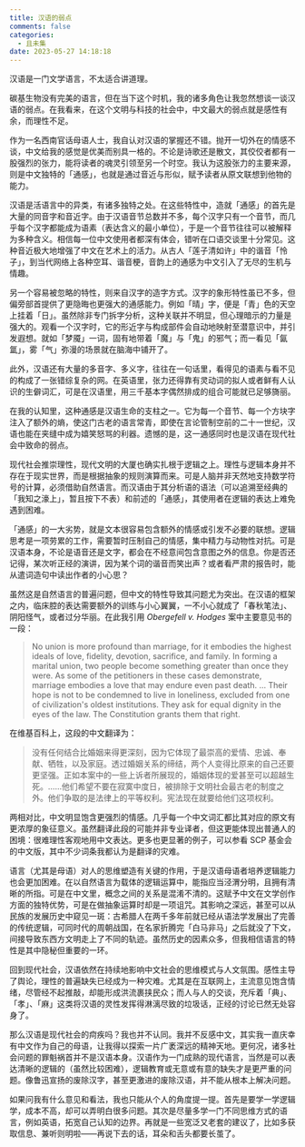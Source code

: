 ```yaml
---
title: 汉语的弱点
comments: false
categories:
  - 且未集
date: 2023-05-27 14:18:18
---
```


汉语是一门文学语言，不太适合讲道理。

<!-- excerpt -->

碳基生物没有完美的语言，但在当下这个时机，我的诸多角色让我忽然想谈一谈汉语的弱点。在我看来，在这个文明与科技的社会中，中文最大的弱点就是感性有余，而理性不足。

作为一名西南官话母语人士，我自认对汉语的掌握还不错。抛开一切外在的情感不谈，中文给我的感觉是优美而别具一格的。不论是诗歌还是散文，其佼佼者都有一股强烈的张力，能将读者的魂灵引领至另一个时空。我认为这股张力的主要来源，则是中文独特的「通感」，也就是通过音近与形似，赋予读者从原文联想到他物的能力。

汉语是活语言中的异类，有诸多独特之处。在这些特性中，造就「通感」的首先是大量的同音字和音近字。由于汉语音节总数并不多，每个汉字只有一个音节，而几乎每个汉字都能成为语素（表达含义的最小单位），于是一个音节往往可以被解释为多种含义。相信每一位中文使用者都深有体会，错听在口语交谈里十分常见。这种音近极大地增强了中文在艺术上的活力。从古人「莲子清如许」中的谐音「怜子」，到当代网络上各种空耳、谐音梗，音韵上的通感为中文引入了无尽的生机与情趣。

另一个容易被忽略的特性，则来自汉字的造字方式。汉字的象形特性虽已不多，但偏旁部首提供了更隐晦也更强大的通感能力。例如「晴」字，便是「青」色的天空上挂着「日」。虽然除非专门拆字分析，这种关联并不明显，但心理暗示的力量是强大的。观看一个汉字时，它的形近字与构成部件会自动地映射至潜意识中，并引发遐想。就如「梦魇」一词，固有地带着「魔」与「鬼」的邪气；而一看见「氤氲」，雾「气」弥漫的场景就在脑海中铺开了。

此外，汉语还有大量的多音字、多义字，往往在一句话里，看得见的语素与看不见的构成了一张错综复杂的网。在英语里，张力还得靠有灵动词的拟人或者鲜有人认识的生僻词汇，可是在汉语里，用三千基本字偶然排成的组合可能就已足够旖丽。

在我的认知里，这种通感是汉语生命的支柱之一。它为每一个音节、每一个方块字注入了额外的熵，使这门古老的语言常青，即使在言论管制空前的二十一世纪，汉语也能在夹缝中成为嬉笑怒骂的利器。遗憾的是，这一通感同时也是汉语在现代社会中致命的弱点。

现代社会推崇理性，现代文明的大厦也确实扎根于逻辑之上。理性与逻辑本身并不存在于现实世界，而是根据抽象的规则演算而来。可是人脑并非天然地支持数学符号的计算，必须借助自然语言。而汉语由于其分析语的语法（可以追溯至经典的「我知之濠上」，暂且按下不表）和前述的「通感」，其使用者在逻辑的表达上难免遇到困难。

「通感」的一大劣势，就是文本很容易包含额外的情感或引发不必要的联想。逻辑思考是一项劳累的工作，需要暂时压制自己的情感，集中精力与动物性对抗。可是汉语本身，不论是语音还是文字，都会在不经意间包含意图之外的信息。你是否还记得，某次听正经的演讲，因为某个词的谐音而笑出声？或者看严肃的报告时，能从遣词造句中读出作者的小心思？

虽然这是自然语言的普遍问题，但中文的特性导致其问题尤为突出。在汉语的框架之内，临床腔的表达需要额外的训练与小心翼翼，一不小心就成了「春秋笔法」、阴阳怪气，或者过分华丽。在此我引用 _Obergefell v. Hodges_ 案中主要意见书的一段：

> No union is more profound than marriage, for it embodies the highest ideals of love, fidelity, devotion, sacrifice, and family. In forming a marital union, two people become something greater than once they were. As some of the petitioners in these cases demonstrate, marriage embodies a love that may endure even past death. ... Their hope is not to be condemned to live in loneliness, excluded from one of civilization's oldest institutions. They ask for equal dignity in the eyes of the law. The Constitution grants them that right.

在维基百科上，这段的中文翻译为：

> 没有任何结合比婚姻来得更深刻，因为它体现了最崇高的爱情、忠诚、奉献、牺牲，以及家庭。透过婚姻关系的缔结，两个人变得比原来的自己还要更坚强。正如本案中的一些上诉者所展现的，婚姻体现的爱甚至可以超越生死。……他们希望不要在寂寞中度日，被排除于文明社会最古老的制度之外。他们争取的是法律上的平等权利。宪法现在就要给他们这项权利。

两相对比，中文明显饱含更强烈的情感。几乎每一个中文词汇都比其对应的原文有更浓厚的象征意义。虽然翻译此段的可能并非专业译者，但这更能体现出普通人的困境：很难理性客观地用中文表达。更多也更显著的例子，可以参看 SCP 基金会的中文版，其中不少词条我都认为是翻译的灾难。

语言（尤其是母语）对人的思维塑造有关键的作用，于是汉语母语者培养逻辑能力也会更加困难。在以自然语言为载体的逻辑运算中，能指应当泾渭分明，且拥有清晰的所指。可是在中文里，概念之间的关系是混淆不清的。这赋予中文在文学创作方面的独特优势，可是在做抽象运算时却是一项诅咒。其影响之深远，甚至可以从民族的发展历史中窥见一斑：古希腊人在两千多年前就已经从语法学发展出了完善的传统逻辑，可同时代的周朝战国，在名家折腾完「白马非马」之后就没了下文，间接导致东西方文明走上了不同的轨迹。虽然历史的因素众多，但我相信语言的特性是其中隐秘但重要的一环。

回到现代社会，汉语依然在持续地影响中文社会的思维模式与人文氛围。感性主导了舆论，理性的普遍缺失已经成为一种灾难。尤其是在互联网上，主流意见饱含情绪，尽管经不起推敲，却能形成洪流裹挟民众；而人与人的交谈，充斥着「典」、「孝」、「麻」这类将汉语的灵性发挥得淋漓尽致的垃圾话，正经的讨论已然无处容身了。

那么汉语是现代社会的疴疾吗？我也并不认同。我并不反感中文，其实我一直庆幸有中文作为自己的母语，让我得以探索一片广袤深远的精神天地。更何况，诸多社会问题的罪魁祸首并不是汉语本身。汉语作为一门成熟的现代语言，当然是可以表达清晰的逻辑的（虽然比较困难），逻辑教育或无意或有意的缺失才是更严重的问题。像鲁迅宣扬的废除汉字，甚至更激进的废除汉语，并不能从根本上解决问题。

如果问我有什么意见和看法，我也只能从个人的角度提一提。首先是要学一学逻辑学，成本不高，却可以弄明白很多问题。其次是尽量多学一门不同思维方式的语言，例如英语，拓宽自己认知的边界。再就是一些宽泛又老套的建议了，比如多获取信息、兼听则明啦——再说下去的话，耳朵和舌头都要长茧了。